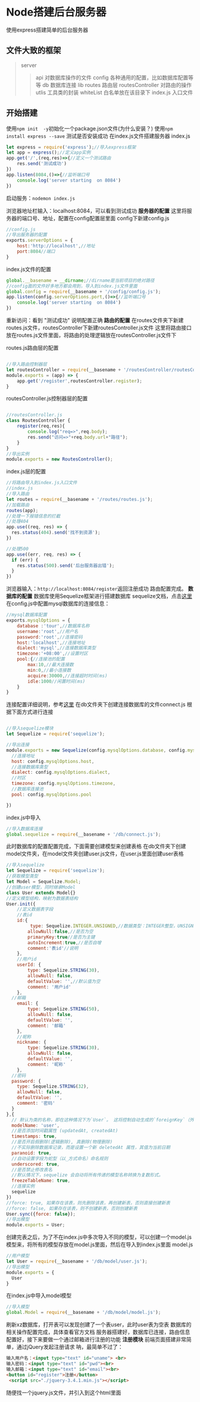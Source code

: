 # Node搭建后台服务器

使用express搭建简单的后台服务器

## 文件大致的框架

> server
>
> > api    对数据库操作的文件
> > config  各种通用的配置，比如数据库配置等等
> > db 数据库连接
> > lib
> > routes 路由层
> > routesController  对路由的操作
> > utlis  工具类的封装
> > whiteList  白名单放在该目录下
> > index.js  入口文件

## 开始搭建

使用`npm init  -y`初始化一个package.json文件(为什么安装？)
使用`npm install express --save`
测试是否安装成功
在index.js文件搭建服务器
index.js

```javascript
let express = require('express');//导入express框架
let app = express();//定义app实例
app.get('/',(req,res)=>{//定义一个测试路由
    res.send('测试成功')
})
app.listen(8084,()=>{//监听端口号
    console.log('server starting  on 8084')
})

```

启动服务：`nodemon index.js` 

[^nodemon]: 可在检测到目录中的文件更改时通过自动重新启动节点应用程序来帮助开发基于node.js的应用程序,是替换包装的node,全局安装方式：`npm install -g nodemon`

浏览器地址栏输入：localhost:8084，可以看到测试成功
**服务器的配置**
这里将服务器的端口号、地址，配置在config配置层里面
config下新建config.js

```javascript
//config.js
//导出服务器的配置
exports.serverOptions = {
	host:'http://localhost',//地址
	port:8084//端口
}
```

index.js文件的配置

```javascript
global.__basename = __dirname;//dirname是当前项目的绝对路径
//config面的文件好多地方都会用到，导入到index.js文件里面
global.config = require(__basename + '/config/config.js');
app.listen(config.serverOptions.port,()=>{//监听端口号
    console.log('server starting  on 8084')
})
```

重新访问：看到 "测试成功" 说明配置正确
**路由的配置**
在routes文件夹下新建routes.js文件，routesController下新建routesController.js文件
这里将路由接口放在routes.js文件里面，将路由的处理逻辑放在routesController.js文件下

routes.js路由层的配置

```javascript

//导入路由控制器层
let routesController = require(__basename + '/routesController/routesController.js');
module.exports = (app) => {
    app.get('/register',routesController.register);
}

```

routesController.js控制器层的配置

```javascript

//routesController.js
class RoutesController {
    register(req,res){
        console.log("req=>",req.body);
        res.send("访问=>"+req.body.url+"路径");
    }
}
//导出实例
module.exports = new RoutesController();

```

index.js层的配置

```javascript
//将路由导入到index.js入口文件
//index.js
//导入路由
let routes = require(__basename + '/routes/routes.js');
//加载路由
routes(app);
//处理一下报错信息的拦截
//处理404
app.use((req, res) => {
  res.status(404).send('找不到资源');
})

//处理500
app.use((err, req, res) => {
  if (err) {
    res.status(500).send('后台服务器出错');
  } 
})
```

浏览器输入：`http://localhost:8084/register`返回注册成功
路由配置完成。
**数据库的配置**
数据库使用Sequelize框架进行搭建数据库
sequelize文档，点击[这里](https://www.sequelize.com.cn/ )
在config.js中配置mysql数据库的连接信息：

```javascript
//mysql数据库配置
exports.mysqlOptions = {
    database :'tour',//数据库名称
    username:'root',//用户名
    password:'root',//连接密码
    host:'localhost',//连接地址
    dialect:'mysql',//连接数据库类型
    timezone:'+08:00',//设置时区
    pool:{//连接池的配置
        max:10,//最大连接数
        min:0,//最小连接数
        acquire:30000,//连接超时时间(ms)
        idle:1000//闲置时间(ms)
    }
}
```

连接配置详细说明，参考[这里](https://sequelize.org/master/class/lib/sequelize.js~Sequelize.html#instance-constructor-constructor)
在db文件夹下创建连接数据库的文件connect.js
根据下面方式进行连接

```javascript

//导入sequelize模块
let Sequelize = require('sequelize');

//导出连接
module.exports = new Sequelize(config.mysqlOptions.database, config.mysqlOptions.username, config.mysqlOptions.password, {
  //连接地址
  host: config.mysqlOptions.host,
  //连接数据库类型
  dialect: config.mysqlOptions.dialect,
  //时区
  timezone: config.mysqlOptions.timezone,
  //数据库连接池
  pool: config.mysqlOptions.pool

})
```

index.js中导入

```javascript
//导入数据库连接
global.sequelize = require(__basename + '/db/connect.js');
```

此时数据库的配置配置完成，下面需要创建模型来创建表格
在db文件夹下创建model文件夹，在model文件夹创建user.js文件，在user.js里面创建user表格

```javascript
//导入sequelize
let Sequelize = require('sequelize');
//获取模型类型
let Model = Sequelize.Model;
//创建user模型，同时继承Model
class User extends Model{}
//定义模型结构，映射为数据表结构
User.init({
    //定义数据表字段
    //表id
    id:{
         type: Sequelize.INTEGER.UNSIGNED,//数据类型：INTEGER整型，UNSIGNED无符号
        allowNull:false,//是否为空
        primaryKey:true//是否为主键
        autoIncrement:true,//是否自增
        comment:'表id'//说明
    },
    //用户id
    userId: {
        type: Sequelize.STRING(30),
        allowNull: false,
        defaultValue: '',//默认值为空
        comment: '用户id'
    },
  //邮箱
    email: {
        type: Sequelize.STRING(50),
        allowNull: false,
        defaultValue: '',
        comment: '邮箱'
    },
    //昵称
    nickname: {
        type: Sequelize.STRING(30),
        allowNull: false,
        defaultValue: '',
        comment: '昵称'
    },
  //密码
  password: {
    type: Sequelize.STRING(32),
    allowNull: false,
    defaultValue: '',
    comment: '密码'
  }
},{
  // 默认为类的名称，即在这种情况下为`User`。 这将控制自动生成的`foreignKey`（外键）的名称和关联命名
  modelName: 'user',
  //是否添加时间戳属性 (updatedAt, createdAt)
  timestamps: true,
  //是否开启假删除(逻辑删除), 真删除(物理删除)
  //不实际删除数据库记录，而是设置一个新 deletedAt 属性，其值为当前日期
  paranoid: true,
  //自动设置字段为蛇型（以_方式命名）命名规则
  underscored: true,
  //是否禁止修改表名
  //默认情况下，sequelize 会自动将所有传递的模型名称转换为复数形式。
  freezeTableName: true,
  //连接实例
  sequelize
})
//force: true, 如果存在该表，则先删除该表，再创建新表，否则直接创建新表
//force: false, 如果存在该表，则不创建新表，否则创建新表
User.sync({force: false});
//导出模型
module.exports = User;
```

创建完表之后，为了不在index.js中多次导入不同的模型，可以创建一个model.js模型来，将所有的模型存放在model.js里面，然后在导入到index.js里面
model.js

```javascript
//用户模型
let User = require(__basename + '/db/model/user.js');
//导出模型
module.exports = {
  User
}
```

在index.js中导入model模型

```javascript
//导入模型
global.Model = require(__basename + '/db/model/model.js');
```

刷新xz数据库，打开表可以发现创建了一个表user，此时user表为空表
数据库的相关操作配置完成，具体查看官方文档
服务器搭建好，数据库已连接，路由信息配置好，接下来要做一个通过邮箱进行注册的功能
**注册模块**
前端页面搭建非常简单，通过jQuery发起注册请求
呐，最简单不过了：

```html
输入用户名：<input type="text" id="uname"> <br>
输入密码：<input type="text" id="pwd"><br>
输入邮箱：<input type="text" id="email"><br>
<button id="register">注册</button>
 <script src="./jquery-3.4.1.min.js"></script>
```

随便找一个jquery.js文件，并引入到这个html里面




